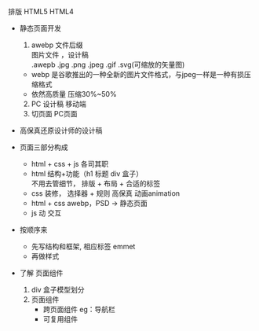 
排版 HTML5      HTML4

- 静态页面开发
    1. awebp 文件后缀   
    图片文件 ，设计稿   
    .awepb  .jpg  .png  .jpeg  .gif  .svg(可缩放的矢量图)   
    - webp 是谷歌推出的一种全新的图片文件格式，与jpeg一样是一种有损压缩格式   
    - 依然高质量  压缩30%~50%
    2. PC 设计稿 移动端
    3. 切页面 PC页面

- 高保真还原设计师的设计稿
- 页面三部分构成   
    - html + css + js 各司其职  
    - html 结构+功能（h1 标题 div 盒子）  
        不用去管细节， 排版 + 布局 + 合适的标签   
    - css 装修， 选择器 + 规则    高保真  动画animation   
    - html + css awebp，PSD -> 静态页面   
    - js 动 交互

- 按顺序来  
    - 先写结构和框架, 相应标签 emmet  
    - 再做样式    
- 了解 页面组件
    1. div 盒子模型划分
    2. 页面组件
        - 跨页面组件 eg：导航栏
        - 可复用组件
